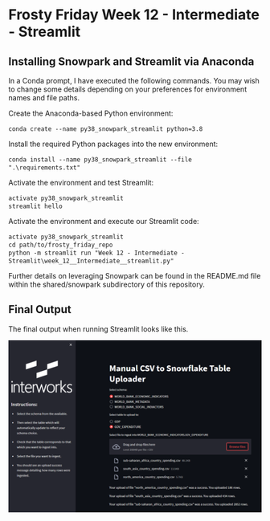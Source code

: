
# Frosty Friday Week 12 - Intermediate - Streamlit

## Installing Snowpark and Streamlit via Anaconda

In a Conda prompt, I have executed the following commands. You may wish to change some details depending on your preferences for environment names and file paths.

Create the Anaconda-based Python environment:

```PS
conda create --name py38_snowpark_streamlit python=3.8
```

Install the required Python packages into the new environment:

```PS
conda install --name py38_snowpark_streamlit --file ".\requirements.txt"
```

Activate the environment and test Streamlit:

```PS
activate py38_snowpark_streamlit
streamlit hello
```

Activate the environment and execute our Streamlit code:

```PS
activate py38_snowpark_streamlit
cd path/to/frosty_friday_repo
python -m streamlit run "Week 12 - Intermediate - Streamlit\week_12__Intermediate__streamlit.py"
```

Further details on leveraging Snowpark can be found in the README.md file within the shared/snowpark subdirectory of this repository.

## Final Output

The final output when running Streamlit looks like this.

![Streamlit Output](./images/streamlit_output.png)
